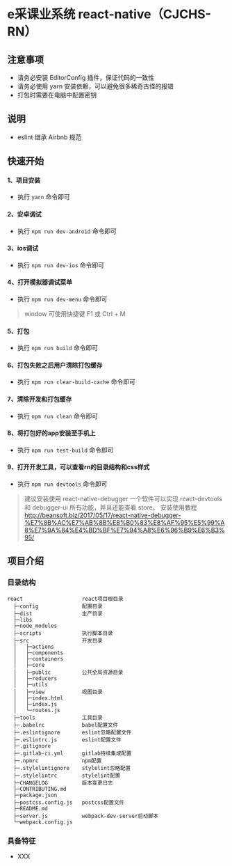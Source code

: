 # e采课业系统 react-native（CJCHS-RN）

## 注意事项
 - 请务必安装 EditorConfig 插件，保证代码的一致性
 - 请务必使用 yarn 安装依赖，可以避免很多稀奇古怪的报错
 - 打包时需要在电脑中配置密钥

## 说明
 - eslint 继承 Airbnb 规范


## 快速开始

#### 1、项目安装
- 执行 `yarn` 命令即可

#### 2、安卓调试
- 执行 `npm run dev-android` 命令即可

#### 3、ios调试
- 执行 `npm run dev-ios` 命令即可

#### 4、打开模拟器调试菜单
- 执行 `npm run dev-menu` 命令即可
> window 可使用快捷键 F1 或 Ctrl + M

#### 5、打包
- 执行 `npm run build` 命令即可

#### 6、打包失败之后用户清除打包缓存
- 执行 `npm run clear-build-cache` 命令即可

#### 7、清除开发和打包缓存
- 执行 `npm run clean` 命令即可

#### 8、将打包好的app安装至手机上
- 执行 `npm run test-build` 命令即可

#### 9、打开开发工具，可以查看rn的目录结构和css样式
- 执行 `npm run devtools` 命令即可
> 建议安装使用 react-native-debugger 一个软件可以实现 react-devtools 和 debugger-ui 所有功能，并且还能查看 store。
> 安装使用教程 http://beansoft.biz/2017/05/17/react-native-debugger-%E7%8B%AC%E7%AB%8B%E8%B0%83%E8%AF%95%E5%99%A8%E7%9A%84%E4%BD%BF%E7%94%A8%E6%96%B9%E6%B3%95/

## 项目介绍

### 目录结构
```
react                   react项目根目录
  ├─config              配置目录
  ├─dist                生产目录
  ├─libs                
  ├─node_modules
  ├─scripts             执行脚本目录
  ├─src                 开发目录
  │   ├─actions
  │   ├─components
  │   ├─containers
  │   ├─core
  │   ├─public          公共全局资源目录
  │   ├─reducers
  │   ├─utils
  │   ├─view            视图目录
  │   ├─index.html
  │   ├─index.js
  │   └─routes.js
  ├─tools               工具目录
  ├─.babelrc            babel配置文件
  ├─.eslintignore       eslint忽略配置文件
  ├─.eslintrc.js        eslint配置文件
  ├─.gitignore
  ├─.gitlab-ci.yml      gitlab持续集成配置
  ├─.npmrc              npm配置
  ├─.stylelintignore    stylelint忽略配置
  ├─.stylelintrc        stylelint配置
  ├─CHANGELOG           版本变更日志
  ├─CONTRIBUTING.md     
  ├─package.json
  ├─postcss.config.js   postcss配置文件
  ├─README.md
  ├─server.js           webpack-dev-server启动脚本
  └─webpack.config.js
```


### 具备特征

- XXX